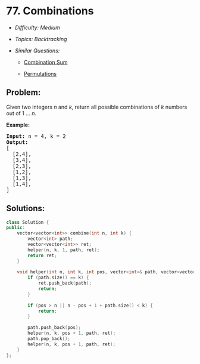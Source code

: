 # 77. Combinations

* *Difficulty: Medium*

* *Topics: Backtracking*

* *Similar Questions:*

  * [Combination Sum](combination-sum.md)

  * [Permutations](permutations.md)

## Problem:

<p>Given two integers <em>n</em> and <em>k</em>, return all possible combinations of <em>k</em> numbers out of 1 ... <em>n</em>.</p>

<p><strong>Example:</strong></p>

<pre>
<strong>Input:</strong>&nbsp;n = 4, k = 2
<strong>Output:</strong>
[
  [2,4],
  [3,4],
  [2,3],
  [1,2],
  [1,3],
  [1,4],
]
</pre>

## Solutions:

```c++
class Solution {
public:
    vector<vector<int>> combine(int n, int k) {
        vector<int> path;
        vector<vector<int>> ret;
        helper(n, k, 1, path, ret);
        return ret;
    }
    
    void helper(int n, int k, int pos, vector<int>& path, vector<vector<int>>& ret) {
        if (path.size() == k) {
            ret.push_back(path);
            return;
        }
        
        if (pos > n || n - pos + 1 + path.size() < k) {
            return;
        }
        
        path.push_back(pos);
        helper(n, k, pos + 1, path, ret);      
        path.pop_back();
        helper(n, k, pos + 1, path, ret);
    }
};
```
